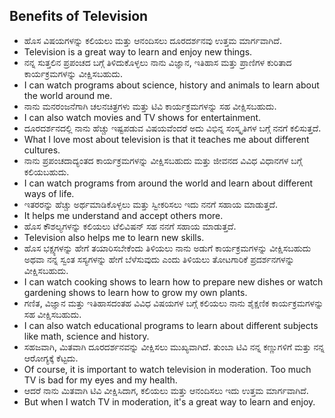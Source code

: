 ## Benefits of Television
* ಹೊಸ ವಿಷಯಗಳನ್ನು ಕಲಿಯಲು ಮತ್ತು ಆನಂದಿಸಲು ದೂರದರ್ಶನವು ಉತ್ತಮ ಮಾರ್ಗವಾಗಿದೆ.
* Television is a great way to learn and enjoy new things.
* ನನ್ನ ಸುತ್ತಲಿನ ಪ್ರಪಂಚದ ಬಗ್ಗೆ ತಿಳಿದುಕೊಳ್ಳಲು ನಾನು ವಿಜ್ಞಾನ, ಇತಿಹಾಸ ಮತ್ತು ಪ್ರಾಣಿಗಳ ಕುರಿತಾದ ಕಾರ್ಯಕ್ರಮಗಳನ್ನು ವೀಕ್ಷಿಸಬಹುದು.
* I can watch programs about science, history and animals to learn about the world around me.
* ನಾನು ಮನರಂಜನೆಗಾಗಿ ಚಲನಚಿತ್ರಗಳು ಮತ್ತು ಟಿವಿ ಕಾರ್ಯಕ್ರಮಗಳನ್ನು ಸಹ ವೀಕ್ಷಿಸಬಹುದು.
* I can also watch movies and TV shows for entertainment.
* ದೂರದರ್ಶನದಲ್ಲಿ ನಾನು ಹೆಚ್ಚು ಇಷ್ಟಪಡುವ ವಿಷಯವೆಂದರೆ ಅದು ವಿಭಿನ್ನ ಸಂಸ್ಕೃತಿಗಳ ಬಗ್ಗೆ ನನಗೆ ಕಲಿಸುತ್ತದೆ.
* What I love most about television is that it teaches me about different cultures.
* ನಾನು ಪ್ರಪಂಚದಾದ್ಯಂತದ ಕಾರ್ಯಕ್ರಮಗಳನ್ನು ವೀಕ್ಷಿಸಬಹುದು ಮತ್ತು ಜೀವನದ ವಿವಿಧ ವಿಧಾನಗಳ ಬಗ್ಗೆ ಕಲಿಯಬಹುದು.
* I can watch programs from around the world and learn about different ways of life.
* ಇತರರನ್ನು ಹೆಚ್ಚು ಅರ್ಥಮಾಡಿಕೊಳ್ಳಲು ಮತ್ತು ಸ್ವೀಕರಿಸಲು ಇದು ನನಗೆ ಸಹಾಯ ಮಾಡುತ್ತದೆ.
* It helps me understand and accept others more.
* ಹೊಸ ಕೌಶಲ್ಯಗಳನ್ನು ಕಲಿಯಲು ಟೆಲಿವಿಷನ್ ಸಹ ನನಗೆ ಸಹಾಯ ಮಾಡುತ್ತದೆ.
* Television also helps me to learn new skills.
* ಹೊಸ ಭಕ್ಷ್ಯಗಳನ್ನು ಹೇಗೆ ತಯಾರಿಸಬೇಕೆಂದು ತಿಳಿಯಲು ನಾನು ಅಡುಗೆ ಕಾರ್ಯಕ್ರಮಗಳನ್ನು ವೀಕ್ಷಿಸಬಹುದು ಅಥವಾ ನನ್ನ ಸ್ವಂತ ಸಸ್ಯಗಳನ್ನು ಹೇಗೆ ಬೆಳೆಸುವುದು ಎಂದು ತಿಳಿಯಲು ತೋಟಗಾರಿಕೆ ಪ್ರದರ್ಶನಗಳನ್ನು ವೀಕ್ಷಿಸಬಹುದು.
* I can watch cooking shows to learn how to prepare new dishes or watch gardening shows to learn how to grow my own plants.
* ಗಣಿತ, ವಿಜ್ಞಾನ ಮತ್ತು ಇತಿಹಾಸದಂತಹ ವಿವಿಧ ವಿಷಯಗಳ ಬಗ್ಗೆ ಕಲಿಯಲು ನಾನು ಶೈಕ್ಷಣಿಕ ಕಾರ್ಯಕ್ರಮಗಳನ್ನು ಸಹ ವೀಕ್ಷಿಸಬಹುದು.
* I can also watch educational programs to learn about different subjects like math, science and history.
* ಸಹಜವಾಗಿ, ಮಿತವಾಗಿ ದೂರದರ್ಶನವನ್ನು ವೀಕ್ಷಿಸಲು ಮುಖ್ಯವಾಗಿದೆ. ತುಂಬಾ ಟಿವಿ ನನ್ನ ಕಣ್ಣುಗಳಿಗೆ ಮತ್ತು ನನ್ನ ಆರೋಗ್ಯಕ್ಕೆ ಕೆಟ್ಟದು.
* Of course, it is important to watch television in moderation. Too much TV is bad for my eyes and my health.
* ಆದರೆ ನಾನು ಮಿತವಾಗಿ ಟಿವಿ ವೀಕ್ಷಿಸಿದಾಗ, ಕಲಿಯಲು ಮತ್ತು ಆನಂದಿಸಲು ಇದು ಉತ್ತಮ ಮಾರ್ಗವಾಗಿದೆ.
* But when I watch TV in moderation, it's a great way to learn and enjoy.

